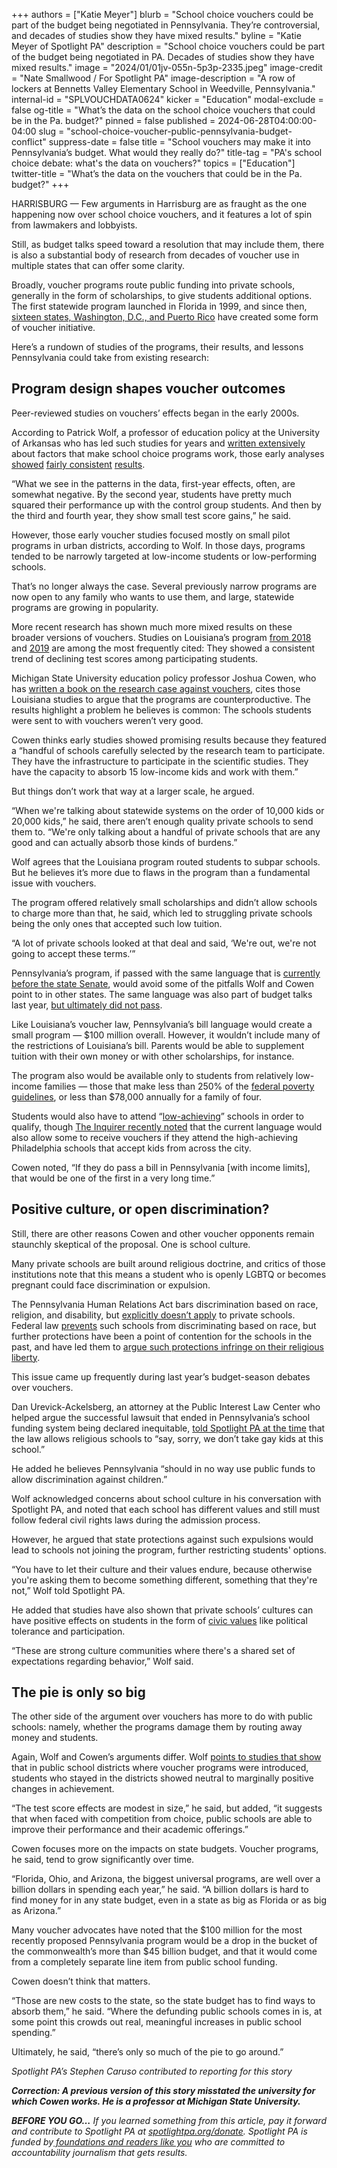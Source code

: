 +++
authors = ["Katie Meyer"]
blurb = "School choice vouchers could be part of the budget being negotiated in Pennsylvania. They’re controversial, and decades of studies show they have mixed results."
byline = "Katie Meyer of Spotlight PA"
description = "School choice vouchers could be part of the budget being negotiated in PA. Decades of studies show they have mixed results."
image = "2024/01/01jv-055n-5p3p-2335.jpeg"
image-credit = "Nate Smallwood / For Spotlight PA"
image-description = "A row of lockers at Bennetts Valley Elementary School in Weedville, Pennsylvania."
internal-id = "SPLVOUCHDATA0624"
kicker = "Education"
modal-exclude = false
og-title = "What’s the data on the school choice vouchers that could be in the Pa. budget?"
pinned = false
published = 2024-06-28T04:00:00-04:00
slug = "school-choice-voucher-public-pennsylvania-budget-conflict"
suppress-date = false
title = "School vouchers may make it into Pennsylvania’s budget. What would they really do?"
title-tag = "PA's school choice debate: what's the data on vouchers?"
topics = ["Education"]
twitter-title = "What’s the data on the vouchers that could be in the Pa. budget?"
+++

HARRISBURG — Few arguments in Harrisburg are as fraught as the one happening now over school choice vouchers, and it features a lot of spin from lawmakers and lobbyists.

Still, as budget talks speed toward a resolution that may include them, there is also a substantial body of research from decades of voucher use in multiple states that can offer some clarity.

Broadly, voucher programs route public funding into private schools, generally in the form of scholarships, to give students additional options. The first statewide program launched in Florida in 1999, and since then, <a href="https://www.edchoice.org/wp-content/uploads/2023/01/2023-ABCs-WEB.pdf">sixteen states, Washington, D.C., and Puerto Rico</a> have created some form of voucher initiative.

Here’s a rundown of studies of the programs, their results, and lessons Pennsylvania could take from existing research:

## Program design shapes voucher outcomes

Peer-reviewed studies on vouchers’ effects began in the early 2000s.

According to Patrick Wolf, a professor of education policy at the University of Arkansas who has led such studies for years and <a href="https://lawliberty.org/forum/realizing-school-choice/">written extensively</a> about factors that make school choice programs work, those early analyses <a href="https://onlinelibrary.wiley.com/doi/abs/10.1002/pam.21691">showed</a> <a href="https://files.eric.ed.gov/fulltext/ED594875.pdf">fairly consistent</a> <a href="https://www.biostat.jhsph.edu/~cfrangak/papers/sc/vouchers.pdf">results</a>.

“What we see in the patterns in the data, first-year effects, often, are somewhat negative. By the second year, students have pretty much squared their performance up with the control group students. And then by the third and fourth year, they show small test score gains,” he said.

However, those early voucher studies focused mostly on small pilot programs in urban districts, according to Wolf. In those days, programs tended to be narrowly targeted at low-income students or low-performing schools.

That’s no longer always the case. Several previously narrow programs are now open to any family who wants to use them, and large, statewide programs are growing in popularity.

More recent research has shown much more mixed results on these broader versions of vouchers. Studies on Louisiana’s program <a href="https://pubs.aeaweb.org/doi/pdfplus/10.1257/app.20160634">from 2018</a> and <a href="https://files.eric.ed.gov/fulltext/ED604737.pdf">2019</a> are among the most frequently cited: They showed a consistent trend of declining test scores among participating students.

Michigan State University education policy professor Joshua Cowen, who has <a href="https://www.josh-cowen.com/book">written a book on the research case against vouchers</a>, cites those Louisiana studies to argue that the programs are counterproductive. The results highlight a problem he believes is common: The schools students were sent to with vouchers weren’t very good.

Cowen thinks early studies showed promising results because they featured a “handful of schools carefully selected by the research team to participate. They have the infrastructure to participate in the scientific studies. They have the capacity to absorb 15 low-income kids and work with them.”

But things don’t work that way at a larger scale, he argued.

“When we&#39;re talking about statewide systems on the order of 10,000 kids or 20,000 kids,” he said, there aren’t enough quality private schools to send them to. “We&#39;re only talking about a handful of private schools that are any good and can actually absorb those kinds of burdens.”

Wolf agrees that the Louisiana program routed students to subpar schools. But he believes it’s more due to flaws in the program than a fundamental issue with vouchers.

The program offered relatively small scholarships and didn’t allow schools to charge more than that, he said, which led to struggling private schools being the only ones that accepted such low tuition.

“A lot of private schools looked at that deal and said, ‘We&#39;re out, we&#39;re not going to accept these terms.’”

Pennsylvania’s program, if passed with the same language that is <a href="https://www.legis.state.pa.us/cfdocs/legis/PN/Public/btCheck.cfm?txtType=PDF&amp;sessYr=2023&amp;sessInd=0&amp;billBody=S&amp;billTyp=B&amp;billNbr=0795&amp;pn=1587">currently before the state Senate</a>, would avoid some of the pitfalls Wolf and Cowen point to in other states. The same language was also part of budget talks last year, <a href="https://www.spotlightpa.org/news/2023/07/pennsylvania-budget-pass-house-senate-shapiro-education/">but ultimately did not pass</a>.

Like Louisiana’s voucher law, Pennsylvania’s bill language would create a small program —&nbsp;$100 million overall. However, it wouldn’t include many of the restrictions of Louisiana’s bill. Parents would be able to supplement tuition with their own money or with other scholarships, for instance.

The program also would be available only to students from relatively low-income families — those that make less than 250% of the <a href="https://aspe.hhs.gov/topics/poverty-economic-mobility/poverty-guidelines">federal poverty guidelines</a>, or less than $78,000 annually for a family of four.

Students would also have to attend “<a href="https://casetext.com/statute/pennsylvania-statutes/statutes-unconsolidated/title-24-ps-education/chapter-1-public-school-code-of-1949/article-xx-b-educational-tax-credits/section-20-2002-b-definitions">low-achieving</a>” schools in order to qualify, though <a href="https://www.inquirer.com/education/pennsylvania-school-voucher-program-philadelphia-students-20240625.html">The Inquirer recently noted</a> that the current language would also allow some to receive vouchers if they attend the high-achieving Philadelphia schools that accept kids from across the city.

Cowen noted, “If they do pass a bill in Pennsylvania \[with income limits\], that would be one of the first in a very long time.”

## Positive culture, or open discrimination?

Still, there are other reasons Cowen and other voucher opponents remain staunchly skeptical of the proposal. One is school culture.

Many private schools are built around religious doctrine, and critics of those institutions note that this means a student who is openly LGBTQ or becomes pregnant could face discrimination or expulsion.

The Pennsylvania Human Relations Act bars discrimination based on race, religion, and disability, but <a href="https://www.phrc.pa.gov/AboutUs/Documents/Fair%20Education.pdf">explicitly doesn’t apply</a> to private schools. Federal law <a href="https://www.law.cornell.edu/uscode/text/42/1981">prevents</a> such schools from discriminating based on race, but further protections have been a point of contention for the schools in the past, and have led them to <a href="https://whyy.org/segments/after-pressure-from-religious-schools-pa-removes-nondiscrimination-language-from-tax-credit-program/">argue such protections infringe on their religious liberty</a>.

This issue came up frequently during last year’s budget-season debates over vouchers.

Dan Urevick-Ackelsberg, an attorney at the Public Interest Law Center who helped argue the successful lawsuit that ended in Pennsylvania’s school funding system being declared inequitable, <a href="https://www.spotlightpa.org/news/2023/06/pa-senate-budget-private-school-voucher-pass-house-leaves/">told Spotlight PA at the time</a> that the law allows religious schools to “say, sorry, we don’t take gay kids at this school.”

He added he believes Pennsylvania “should in no way use public funds to allow discrimination against children.”

Wolf acknowledged concerns about school culture in his conversation with Spotlight PA, and noted that each school has different values and still must follow federal civil rights laws during the admission process.

However, he argued that state protections against such expulsions would lead to schools not joining the program, further restricting students&#39; options.

“You have to let their culture and their values endure, because otherwise you&#39;re asking them to become something different, something that they&#39;re not,” Wolf told Spotlight PA.

He added that studies have also shown that private schools’ cultures can have positive effects on students in the form of <a href="https://www.hoover.org/sites/default/files/research/docs/wolf_webreadypdf.pdf">civic values</a> like political tolerance and participation.

“These are strong culture communities where there&#39;s a shared set of expectations regarding behavior,” Wolf said.

## The pie is only so big

The other side of the argument over vouchers has more to do with public schools: namely, whether the programs damage them by routing away money and students.

Again, Wolf and Cowen’s arguments differ. Wolf <a href="https://journals.sagepub.com/doi/abs/10.1177/0895904819874756?journalCode=epxa">points to studies that show</a> that in public school districts where voucher programs were introduced, students who stayed in the districts showed neutral to marginally positive changes in achievement.

“The test score effects are modest in size,” he said, but added, “it suggests that when faced with competition from choice, public schools are able to improve their performance and their academic offerings.”

Cowen focuses more on the impacts on state budgets. Voucher programs, he said, tend to grow significantly over time.

“Florida, Ohio, and Arizona, the biggest universal programs, are well over a billion dollars in spending each year,” he said. “A billion dollars is hard to find money for in any state budget, even in a state as big as Florida or as big as Arizona.”

Many voucher advocates have noted that the $100 million for the most recently proposed Pennsylvania program would be a drop in the bucket of the commonwealth’s more than $45 billion budget, and that it would come from a completely separate line item from public school funding.

Cowen doesn’t think that matters.

“Those are new costs to the state, so the state budget has to find ways to absorb them,” he said. “Where the defunding public schools comes in is, at some point this crowds out real, meaningful increases in public school spending.”

Ultimately, he said, “there’s only so much of the pie to go around.”

<em>Spotlight PA’s Stephen Caruso contributed to reporting for this story</em>

<strong><em>Correction: A previous version of this story misstated the university for which Cowen works. He is a professor at Michigan State University.</em></strong>

<strong><em>BEFORE YOU GO…</em></strong><em> If you learned something from this article, pay it forward and contribute to Spotlight PA at </em><a href="https://www.spotlightpa.org/donate"><em>spotlightpa.org/donate</em></a><em>. Spotlight PA is funded by</em><a href="https://www.spotlightpa.org/support"><em> foundations and readers like you</em></a><em> who are committed to accountability journalism that gets results.</em>

